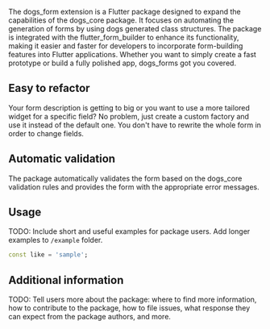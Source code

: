 
The dogs_form extension is a Flutter package designed to expand the capabilities of the dogs_core
package. It focuses on automating the generation of forms by using dogs generated class structures.
The package is integrated with the flutter_form_builder to enhance its functionality, making it
easier and faster for developers to incorporate form-building features into Flutter
applications. Whether you want to simply create a fast prototype or build a fully polished app,
dogs_forms got you covered.

## Easy to refactor
Your form description is getting to big or you want to use a more tailored widget for a specific
field? No problem, just create a custom factory and use it instead of the default one. You don't
have to rewrite the whole form in order to change fields.

## Automatic validation
The package automatically validates the form based on the dogs_core validation rules and provides
the form with the appropriate error messages.

## Usage

TODO: Include short and useful examples for package users. Add longer examples
to `/example` folder.

```dart
const like = 'sample';
```

## Additional information

TODO: Tell users more about the package: where to find more information, how to
contribute to the package, how to file issues, what response they can expect
from the package authors, and more.
